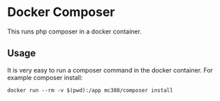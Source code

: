 # Docker Composer

This runs php composer in a docker container.

## Usage

It is very easy to run a composer command in the docker container.
For example composer install:

```
docker run --rm -v $(pwd):/app mc388/composer install
```
